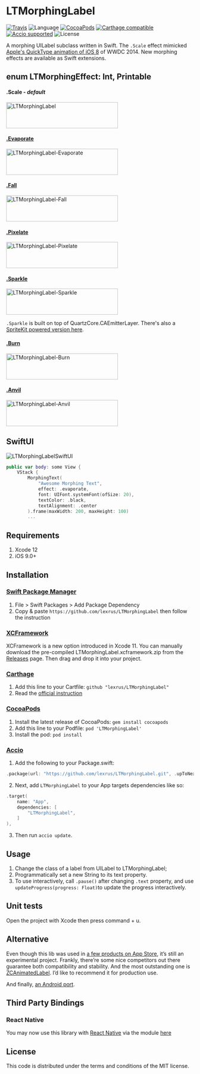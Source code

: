 # LTMorphingLabel

[![Travis](https://img.shields.io/travis/lexrus/LTMorphingLabel.svg)](https://travis-ci.org/lexrus/LTMorphingLabel)
![Language](https://img.shields.io/badge/language-Swift%205-orange.svg)
[![CocoaPods](https://img.shields.io/cocoapods/v/LTMorphingLabel.svg?style=flat)](https://github.com/lexrus/LTMorphingLabel)
[![Carthage compatible](https://img.shields.io/badge/Carthage-compatible-4BC51D.svg?style=flat)](https://github.com/Carthage/Carthage)
[![Accio supported](https://img.shields.io/badge/Accio-supported-0A7CF5.svg?style=flat)](https://github.com/JamitLabs/Accio)
![License](https://img.shields.io/github/license/lexrus/LTMorphingLabel.svg?style=flat)

A morphing UILabel subclass written in Swift.
The ```.Scale``` effect mimicked [Apple's QuickType animation of iOS 8](https://youtu.be/w87fOAG8fjk?t=3451) of WWDC 2014. New morphing effects are available as Swift extensions.

## enum LTMorphingEffect: Int, Printable

#### .Scale - _default_
<img src="https://cloud.githubusercontent.com/assets/219689/3491822/96bf5de6-059d-11e4-9826-a6f82025d1af.gif" width="300" height="70" alt="LTMorphingLabel"/>

#### [.Evaporate](https://github.com/lexrus/LTMorphingLabel/blob/master/LTMorphingLabel/LTMorphingLabel%2BEvaporate.swift)
<img src="https://cloud.githubusercontent.com/assets/219689/3491838/ffc5aff2-059d-11e4-970c-6e2d7664785a.gif" width="300" height="70" alt="LTMorphingLabel-Evaporate"/>

#### [.Fall](https://github.com/lexrus/LTMorphingLabel/blob/master/LTMorphingLabel/LTMorphingLabel%2BFall.swift)
<img src="https://cloud.githubusercontent.com/assets/219689/3491840/173c2238-059e-11e4-9b33-dcd21edae9e2.gif" width="300" height="70" alt="LTMorphingLabel-Fall"/>

#### [.Pixelate](https://github.com/lexrus/LTMorphingLabel/blob/master/LTMorphingLabel/LTMorphingLabel%2BPixelate.swift)
<img src="https://cloud.githubusercontent.com/assets/219689/3491845/29bb0f8c-059e-11e4-9ef8-de56bec1baba.gif" width="300" height="70" alt="LTMorphingLabel-Pixelate"/>

#### [.Sparkle](https://github.com/lexrus/LTMorphingLabel/blob/master/LTMorphingLabel/LTMorphingLabel%2BSparkle.swift)
<img src="https://cloud.githubusercontent.com/assets/219689/3508789/31e9fafe-0690-11e4-9a76-ba3ef45eb53a.gif" width="300" height="70" alt="LTMorphingLabel-Sparkle"/>

```.Sparkle``` is built on top of QuartzCore.CAEmitterLayer. There's also a [SpriteKit powered version here](https://github.com/lexrus/LTMorphingLabel/blob/spritekit-sparkle/LTMorphingLabel/LTMorphingLabel%2BSparkle.swift).

#### [.Burn](https://github.com/lexrus/LTMorphingLabel/blob/master/LTMorphingLabel/LTMorphingLabel%2BBurn.swift)
<img src="https://cloud.githubusercontent.com/assets/219689/3582586/4fb8c52e-0bfe-11e4-9b6f-f070f7f3ab55.gif" width="300" height="70" alt="LTMorphingLabel-Burn"/>

#### [.Anvil](https://github.com/lexrus/LTMorphingLabel/blob/master/LTMorphingLabel/LTMorphingLabel%2BAnvil.swift)
<img src="https://cloud.githubusercontent.com/assets/219689/3594949/815cd3e8-0caa-11e4-9738-278a9c959478.gif" width="300" height="70" alt="LTMorphingLabel-Anvil"/>

## SwiftUI

![LTMorphingLabelSwiftUI](https://user-images.githubusercontent.com/219689/81505494-2c528c80-9322-11ea-9bdb-b208dd38a5e6.png)

```swift
public var body: some View {
    VStack {
        MorphingText(
            "Awesome Morphing Text",
            effect: .evaporate,
            font: UIFont.systemFont(ofSize: 20),
            textColor: .black,
            textAlignment: .center
        ).frame(maxWidth: 200, maxHeight: 100)
        ...
```

## Requirements

1. Xcode 12
2. iOS 9.0+

## Installation

### [Swift Package Manager](https://swift.org/package-manager/)

1. File > Swift Packages > Add Package Dependency
2. Copy & paste `https://github.com/lexrus/LTMorphingLabel` then follow the instruction

### [XCFramework](https://developer.apple.com/videos/play/wwdc2019/416/)

XCFramework is a new option introduced in Xcode 11.
You can manually download the pre-compiled LTMorphingLabel.xcframework.zip from the [Releases](https://github.com/lexrus/LTMorphingLabel/releases) page. Then drag and drop it into your project.

### [Carthage](https://github.com/Carthage/Carthage)

1. Add this line to your Cartfile: `github "lexrus/LTMorphingLabel"`
2. Read the [official instruction](https://github.com/Carthage/Carthage#adding-frameworks-to-an-application)

### [CocoaPods](http://cocoapods.org)

1. Install the latest release of CocoaPods: `gem install cocoapods`
2. Add this line to your Podfile: `pod 'LTMorphingLabel'`
3. Install the pod: `pod install`

### [Accio](https://github.com/JamitLabs/Accio)

1. Add the following to your Package.swift:

  ```swift
  .package(url: "https://github.com/lexrus/LTMorphingLabel.git", .upToNextMajor(from: "0.9.2")),
  ```

2. Next, add `LTMorphingLabel` to your App targets dependencies like so:

  ```swift
  .target(
      name: "App",
      dependencies: [
          "LTMorphingLabel",
      ]
  ),
  ```

3. Then run `accio update`.

## Usage

1. Change the class of a label from UILabel to LTMorphingLabel;
2. Programmatically set a new String to its text property.
3. To use interactively, call `.pause()` after changing `.text` property, and use `updateProgress(progress: Float)`to update the progress interactively.

## Unit tests

Open the project with Xcode then press command + u.

## Alternative

Even though this lib was used in
[a few products on App Store](https://github.com/lexrus/LTMorphingLabel/wiki/Apps-using-LTMorphingLabel),
it’s still an experimental project. Frankly, there’re some nice competitors out
there guarantee both compatibility and stability.
And the most outstanding one is
[ZCAnimatedLabel](https://github.com/overboming/ZCAnimatedLabel).
I’d like to recommend it for production use.

And finally, [an Android port](https://github.com/hanks-zyh/HTextView).

## Third Party Bindings

### React Native

You may now use this library with [React Native](https://github.com/facebook/react-native) via the module [here](https://github.com/prscX/react-native-morphing-text)

## License

This code is distributed under the terms and conditions of the MIT license.
